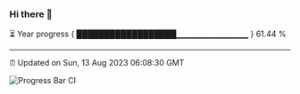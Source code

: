 ### Hi there 👋

⏳ Year progress { ██████████████████▁▁▁▁▁▁▁▁▁▁▁▁ } 61.44 %

---

⏰ Updated on Sun, 13 Aug 2023 06:08:30 GMT

![Progress Bar CI](https://github.com/Shyam-Makwana/GitHub-Actions-Demo/workflows/Progress%20Bar%20CI/badge.svg)
